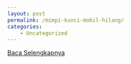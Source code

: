 ```yaml
---
layout: post
permalink: /mimpi-kunci-mobil-hilang/
categories:
    - Uncategorized
---
```


[Baca Selengkapnya](/02)